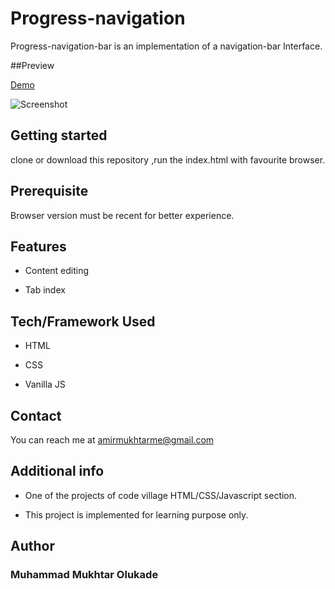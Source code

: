 # Progress-navigation

Progress-navigation-bar is an implementation of a navigation-bar Interface.

##Preview

[Demo]([https://progressnav.netlify.app/](https://progressnav.netlify.app/))

![Screenshot](echo-shoot.png)

## Getting started

clone or download this repository ,run the index.html with favourite browser.

## Prerequisite

Browser version must be recent for better experience.

## Features

- Content editing

- Tab index

## Tech/Framework Used

- HTML

- CSS

- Vanilla JS

## Contact

You can reach me at <amirmukhtarme@gmail.com>


## Additional info

- One of the projects of code village HTML/CSS/Javascript section.

- This project is implemented for learning purpose only.

## Author

### Muhammad Mukhtar Olukade


